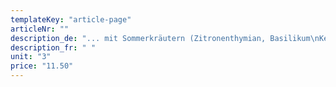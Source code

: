```yaml
---
templateKey: "article-page"
articleNr: ""
description_de: "... mit Sommerkräutern (Zitronenthymian, Basilikum\nKerbel, Schnittlauch, Oregano, Lavendel, Majoran)"
description_fr: " "
unit: "3"
price: "11.50"
---
```


